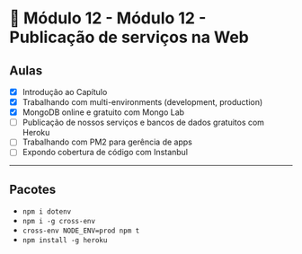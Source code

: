 # 🤯 Módulo 12 - Módulo 12 - Publicação de serviços na Web

## Aulas

- [x] Introdução ao Capítulo
- [x] Trabalhando com multi-environments (development, production)
- [x] MongoDB online e gratuito com Mongo Lab
- [ ] Publicação de nossos serviços e bancos de dados gratuitos com Heroku
- [ ] Trabalhando com PM2 para gerência de apps
- [ ] Expondo cobertura de código com Instanbul

***

## Pacotes

- `npm i dotenv`
- `npm i -g cross-env`
- `cross-env NODE_ENV=prod npm t`
- `npm install -g heroku`